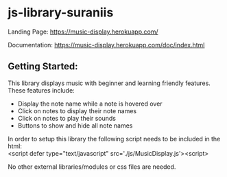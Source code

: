 # js-library-suraniis

Landing Page:
https://music-display.herokuapp.com/

Documentation: 
https://music-display.herokuapp.com/doc/index.html

<h2>Getting Started:</h2>

This library displays music with beginner and learning friendly features. <br>
    These features include:
    <ul>
      <li>Display the note name while a note is hovered over</li>
      <li>Click on notes to display their note names</li>
      <li>Click on notes to play their sounds</li>
      <li>Buttons to show and hide all note names</li>
    </ul>
In order to setup this library the following script needs to be included in the html:
<br>
&lt;script defer type="text/javascript" src='./js/MusicDisplay.js'>&lt;script&gt;

No other external libraries/modules or css files are needed.
